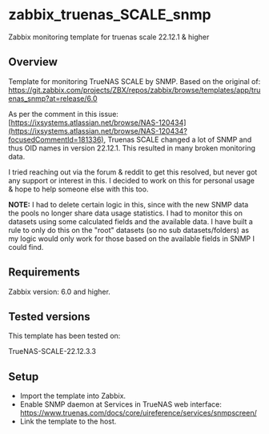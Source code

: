 # zabbix_truenas_SCALE_snmp
Zabbix monitoring template for truenas scale 22.12.1 &amp; higher

## Overview
Template for monitoring TrueNAS SCALE by SNMP. Based on the original of: https://git.zabbix.com/projects/ZBX/repos/zabbix/browse/templates/app/truenas_snmp?at=release/6.0


As per the comment in this issue: [https://ixsystems.atlassian.net/browse/NAS-120434](https://ixsystems.atlassian.net/browse/NAS-120434?focusedCommentId=181336), Truenas SCALE changed a lot of SNMP and thus OID names in version 22.12.1. This resulted in many broken monitoring data.

I tried reaching out via the forum & reddit to get this resolved, but never got any support or interest in this. I decided to work on this for personal usage & hope to help someone else with this too.

**NOTE:** I had to delete certain logic in this, since with the new SNMP data the pools no longer share data usage statistics. I had to monitor this on datasets using some calculated fields and the available data. I have built a rule to only do this on the "root" datasets (so no sub datasets/folders) as my logic would only work for those based on the available fields in SNMP I could find.

## Requirements
Zabbix version: 6.0 and higher.

## Tested versions
This template has been tested on:

TrueNAS-SCALE-22.12.3.3

## Setup
- Import the template into Zabbix.
- Enable SNMP daemon at Services in TrueNAS web interface: https://www.truenas.com/docs/core/uireference/services/snmpscreen/
- Link the template to the host.
